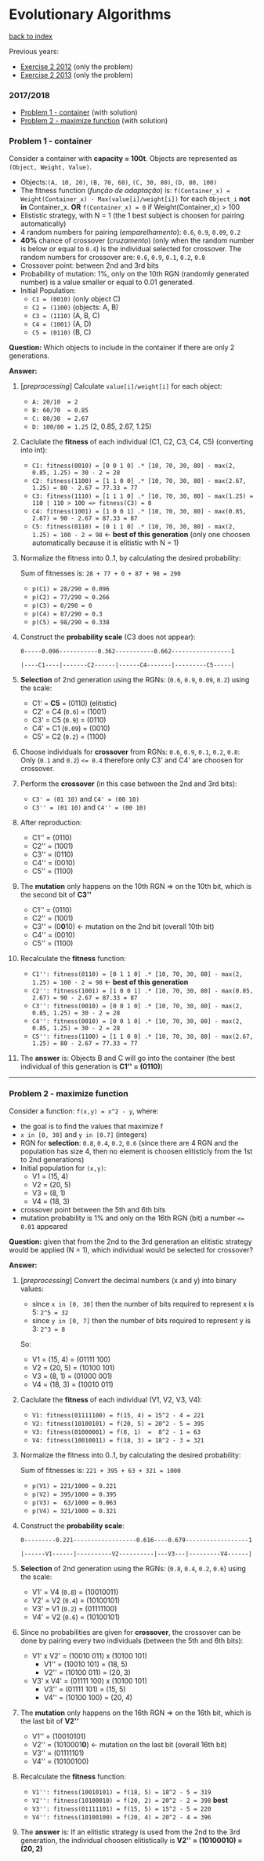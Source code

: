 # Evolutionary Algorithms

[back to index](README.MD)

Previous years:
* [Exercise 2 2012](https://github.com/msramalho/feup-iart-summary/blob/master/minitestes/2012_mt1.pdf) (only the problem)
* [Exercise 2 2013](https://github.com/msramalho/feup-iart-summary/blob/master/minitestes/2013_mt1.pdf) (only the problem)

### 2017/2018
 * [Problem 1 - container](#problem-1---container) (with solution)
 * [Problem 2 - maximize function](#problem-2---maximize-function) (with solution)


### Problem 1 - container
Consider a container with **capacity = 100t**. Objects are represented as `(Object, Weight, Value)`.

* Objects:`(A, 10, 20)`, `(B, 70, 60)`, `(C, 30, 80)`, `(D, 80, 100)`
* The fitness function (_função de adaptação_) is: `f(Container_x) = Weight(Container_x) - Max(value[i]/weight[i])` for each `Object_i` **not in** Container_x. **OR** `f(Container_x) = 0` if Weight(Container_x) > 100
* Elististic strategy, with N = 1 (the 1 best subject is choosen for pairing automatically)
* 4 random numbers for pairing (_emparelhamento_): `0.6`, `0.9`, `0.09`, `0.2`
* **40%** chance of crossover (_cruzamento_) (only when the random number is below or equal to `0.4`) is the individual selected for crossover. The random numbers for crossover are: `0.6`, `0.9`, `0.1`, `0.2`, `0.8`
* Crossover point: between 2nd and 3rd bits
* Probability of mutation: 1%, only on the 10th RGN (randomly generated number) is a value smaller or equal to 0.01 generated.
* Initial Population:
   * `C1 = (0010)` (only object C)
   * `C2 = (1100)` (objects: A, B)
   * `C3 = (1110)` (A, B, C)
   * `C4 = (1001)` (A, D)
   * `C5 = (0110)` (B, C)

**Question:** Which objects to include in the container if there are only 2 generations.

**Answer:**

1. [_preprocessing_] Calculate `value[i]/weight[i]` for each object:
   * `A: 20/10  = 2`
   * `B: 60/70  = 0.85`
   * `C: 80/30  = 2.67`
   * `D: 100/80 = 1.25`
   (2, 0.85, 2.67, 1.25)

1. Caclulate the **fitness** of each individual (C1, C2, C3, C4, C5) (converting into int):
   * `C1: fitness(0010) = [0 0 1 0] .* [10, 70, 30, 80] - max(2, 0.85, 1.25) = 30 - 2 = 28`
   * `C2: fitness(1100) = [1 1 0 0] .* [10, 70, 30, 80] - max(2.67, 1.25) = 80 - 2.67 = 77.33 = 77`
   * `C3: fitness(1110) = [1 1 1 0] .* [10, 70, 30, 80] - max(1.25) = 110 | 110 > 100 => fitness(C3) = 0`
   * `C4: fitness(1001) = [1 0 0 1] .* [10, 70, 30, 80] - max(0.85, 2.67) = 90 - 2.67 = 87.33 = 87`
   * `C5: fitness(0110) = [0 1 1 0] .* [10, 70, 30, 80] - max(2, 1.25) = 100 - 2 = 98` <- **best of this generation** (only one choosen automatically because it is elitistic with N = 1)

1. Normalize the fitness into 0..1, by calculating the desired probability:

   Sum of fitnesses is: `28 + 77 + 0 + 87 + 98 = 290`
   * `p(C1) = 28/290 = 0.096`
   * `p(C2) = 77/290 = 0.266`
   * `p(C3) = 0/290 = 0`
   * `p(C4) = 87/290 = 0.3`
   * `p(C5) = 98/290 = 0.338`

1. Construct the **probability scale** (C3 does not appear):

    `0-----0.096-----------0.362-----------0.662-----------------1`

    `|----C1----|-------C2------|------C4-------|---------C5-----|`

1. **Selection** of 2nd generation using the RGNs: (`0.6`, `0.9`, `0.09`, `0.2`) using the scale:
   * C1' = **C5** = (0110) (elitistic)
   * C2' = C4 (`0.6`) = (1001)
   * C3' = C5 (`0.9`) = (0110)
   * C4' = C1 (`0.09`) = (0010)
   * C5' = C2 (`0.2`) = (1100)

1. Choose individuals for **crossover** from RGNs: `0.6`, `0.9`, `0.1`, `0.2`, `0.8`:
   Only (`0.1` and `0.2`) `<= 0.4` therefore only C3' and C4' are choosen for crossover.

1. Perform the **crossover** (in this case between the 2nd and 3rd bits):
    * `C3' = (01 10)` and `C4' = (00 10)`
    * `C3'' = (01 10)` and `C4'' = (00 10)`

1. After reproduction:
   * C1'' = (0110)
   * C2'' = (1001)
   * C3'' = (0110)
   * C4'' = (0010)
   * C5'' = (1100)

1. The **mutation** only happens on the 10th RGN => on the 10th bit, which is the second bit of **C3''**
   * C1'' = (0110)
   * C2'' = (1001)
   * C3'' = (0**0**10) <- mutation on the 2nd bit (overall 10th bit)
   * C4'' = (0010)
   * C5'' = (1100)

1. Recalculate the **fitness** function:
   * `C1'': fitness(0110) = [0 1 1 0] .* [10, 70, 30, 80] - max(2, 1.25) = 100 - 2 = 98` <- **best of this generation**
   * `C2'': fitness(1001) = [1 0 0 1] .* [10, 70, 30, 80] - max(0.85, 2.67) = 90 - 2.67 = 87.33 = 87`
   * `C3'': fitness(0010) = [0 0 1 0] .* [10, 70, 30, 80] - max(2, 0.85, 1.25) = 30 - 2 = 28`
   * `C4'': fitness(0010) = [0 0 1 0] .* [10, 70, 30, 80] - max(2, 0.85, 1.25) = 30 - 2 = 28`
   * `C5'': fitness(1100) = [1 1 0 0] .* [10, 70, 30, 80] - max(2.67, 1.25) = 80 - 2.67 = 77.33 = 77`

1. The **answer** is: Objects B and C will go into the container (the best individual of this generation is **C1'' = (0110)**)

---

### Problem 2 - maximize function
Consider a function: `f(x,y) = x^2 - y`, where:
* the goal is to find the values that maximize f
* `x in [0, 30]` and `y in [0.7]` (integers)
* RGN for **selection**: `0.8`, `0.4`, `0.2`, `0.6` (since there are 4 RGN and the population has size 4, then no element is choosen elitisticly from the 1st to 2nd generations)
* Initial population for `(x,y)`:
   * V1 = (15, 4)
   * V2 = (20, 5)
   * V3 = (8, 1)
   * V4 = (18, 3)
* crossover point between the 5th and 6th bits
* mutation probability is 1% and only on the 16th RGN (bit) a number `<= 0.01` appeared

**Question:** given that from the 2nd to the 3rd generation an elitistic strategy would be applied (N = 1), which individual would be selected for crossover?

**Answer:**

1. [_preprocessing_] Convert the decimal numbers (x and y) into binary values:
    * since `x in [0, 30]` then the number of bits required to represent x is 5: `2^5 = 32`
    * since `y in [0, 7]` then the number of bits required to represent y is 3: `2^3 = 8`

    So:
      * V1 = (15, 4) = (01111 100)
      * V2 = (20, 5) = (10100 101)
      * V3 = (8, 1)  = (01000 001)
      * V4 = (18, 3) = (10010 011)

1. Caclulate the **fitness** of each individual (V1, V2, V3, V4):
   * `V1: fitness(01111100) = f(15, 4) = 15^2 - 4 = 221`
   * `V2: fitness(10100101) = f(20, 5) = 20^2 - 5 = 395`
   * `V3: fitness(01000001) = f(8, 1)  =  8^2 - 1 = 63`
   * `V4: fitness(10010011) = f(18, 3) = 18^2 - 3 = 321`

1. Normalize the fitness into 0..1, by calculating the desired probability:

   Sum of fitnesses is: `221 + 395 + 63 + 321 = 1000`
   * `p(V1) = 221/1000 = 0.221`
   * `p(V2) = 395/1000 = 0.395`
   * `p(V3) =  63/1000 = 0.063`
   * `p(V4) = 321/1000 = 0.321`

1. Construct the **probability scale**:

    `0---------0.221------------------0.616----0.679------------------1`

    `|------V1------|----------V2----------|---V3---|---------V4------|`

1. **Selection** of 2nd generation using the RGNs: (`0.8`, `0.4`, `0.2`, `0.6`) using the scale:
   * V1' = V4 (`0.8`) = (10010011)
   * V2' = V2 (`0.4`) = (10100101)
   * V3' = V1 (`0.2`) = (01111100)
   * V4' = V2 (`0.6`) = (10100101)

1. Since no probabilities are given for **crossover**, the crossover can be done by pairing every two individuals (between the 5th and 6th bits):
    * V1' x V2' = (10010 011) x (10100 101)
        * V1'' = (10010 101) = (18, 5)
        * V2'' = (10100 011) = (20, 3)
    * V3' x V4' = (01111 100) x (10100 101)
        * V3'' = (01111 101) = (15, 5)
        * V4'' = (10100 100) = (20, 4)

1. The **mutation** only happens on the 16th RGN => on the 16th bit, which is the last bit of **V2''**
   * V1'' = (10010101)
   * V2'' = (1010001**0**) <- mutation on the last bit (overall 16th bit)
   * V3'' = (01111101)
   * V4'' = (10100100)

1. Recalculate the **fitness** function:
   * `V1'': fitness(10010101) = f(18, 5) = 18^2 - 5 = 319`
   * `V2'': fitness(10100010) = f(20, 2) = 20^2 - 2 = 398` **best**
   * `V3'': fitness(01111101) = f(15, 5) = 15^2 - 5 = 220`
   * `V4'': fitness(10100100) = f(20, 4) = 20^2 - 4 = 396`

1. The **answer** is: If an elitistic strategy is used from the 2nd to the 3rd generation, the individual choosen elitistically is **V2'' = (10100010) = (20, 2)**

